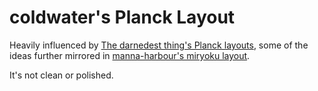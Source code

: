 # coldwater's Planck Layout


Heavily influenced by [The darnedest thing's Planck layouts](http://thedarnedestthing.com/planck%20constant), some of the ideas further mirrored in [manna-harbour's miryoku layout](https://github.com/manna-harbour/miryoku). 


It's not clean or polished.
